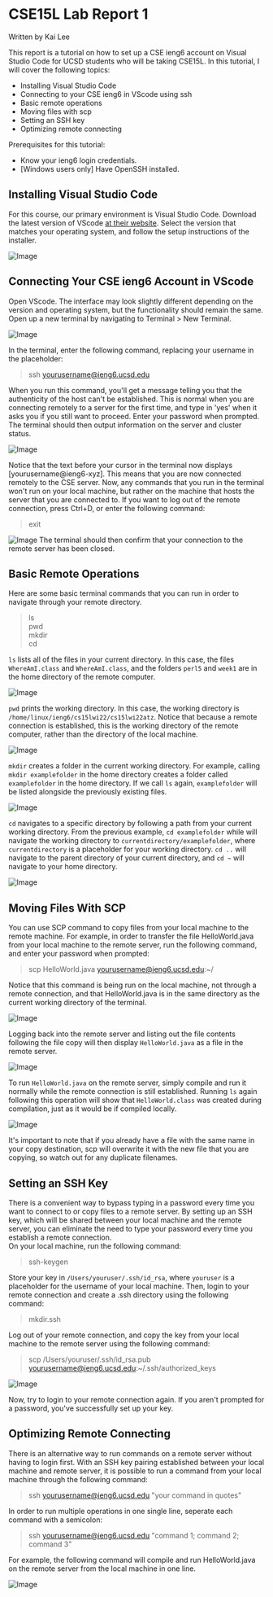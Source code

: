 # CSE15L Lab Report 1
Written by Kai Lee  

This report is a tutorial on how to set up a CSE ieng6 account on Visual Studio Code for UCSD students who will be taking CSE15L. In this tutorial, I will cover the following topics:

- Installing Visual Studio Code
- Connecting to your CSE ieng6 in VScode using ssh
- Basic remote operations
- Moving files with scp
- Setting an SSH key
- Optimizing remote connecting


Prerequisites for this tutorial: 
- Know your ieng6 login credentials.
- [Windows users only] Have OpenSSH installed.

## Installing Visual Studio Code
For this course, our primary environment is Visual Studio Code. Download the latest version of VScode [at their website](https://code.visualstudio.com/download). Select the version that matches your operating system, and follow the setup instructions of the installer.

![Image](lab1img/report1-1.PNG)

## Connecting Your CSE ieng6 Account in VScode
Open VScode. The interface may look slightly different depending on the version and operating system, but the functionality should remain the same. Open up a new terminal by navigating to Terminal > New Terminal.

![Image](lab1img/report1-2.png)

In the terminal, enter the following command, replacing your username in the placeholder:
>ssh yourusername@ieng6.ucsd.edu

When you run this command, you'll get a message telling you that the authenticity of the host can't be established. This is normal when you are connecting remotely to a server for the first time, and type in 'yes' when it asks you if you still want to proceed. Enter your password when prompted. The terminal should then output information on the server and cluster status.

![Image](lab1img/report1-3.PNG)

Notice that the text before your cursor in the terminal now displays [yourusername@ieng6-xyz]. This means that you are now connected remotely to the CSE server. Now, any commands that you run in the terminal won't run on your local machine, but rather on the machine that hosts the server that you are connected to. If you want to log out of the remote connection, press Ctrl+D, or enter the following command:
>exit

![Image](lab1img/report1-4.png)
The terminal should then confirm that your connection to the remote server has been closed.

## Basic Remote Operations
Here are some basic terminal commands that you can run in order to navigate through your remote directory. 

>ls			    
pwd  
mkdir	   	   
cd	   

`ls` lists all of the files in your current directory. In this case, the files `WhereAmI.class` and `WhereAmI.class`, and the folders `perl5` and `week1` are in the home directory of the remote computer.

![Image](lab1img/report1-5.png)

`pwd` prints the working directory. In this case, the working directory is `/home/linux/ieng6/cs15lwi22/cs15lwi22atz`. Notice that because a remote connection is established, this is the working directory of the remote computer, rather than the directory of the local machine.

![Image](lab1img/report1-6.png)

`mkdir` creates a folder in the current working directory. For example, calling `mkdir examplefolder` in the home directory creates a folder called `examplefolder` in the home directory. If we call `ls` again, `examplefolder` will be listed alongside the previously existing files.

![Image](lab1img/report1-7.png)

`cd` navigates to a specific directory by following a path from your current working directory. From the previous example, `cd examplefolder` while will navigate the working directory to `currentdirectory/examplefolder`, where `currentdirectory` is a placeholder for your working directory. `cd ..` will navigate to the parent directory of your current directory, and `cd ~` will navigate to your home directory.

![Image](lab1img/report1-8.png)

## Moving Files With SCP
You can use SCP command to copy files from your local machine to the remote machine. For example, in order to transfer the file HelloWorld.java from your local machine to the remote server, run the following command, and enter your password when prompted:
>scp HelloWorld.java yourusername@ieng6.ucsd.edu:~/

Notice that this command is being run on the local machine, not through a remote connection, and that HelloWorld.java is in the same directory as the current working directory of the terminal.

![Image](lab1img/report1-9.png)

Logging back into the remote server and listing out the file contents following the file copy will then display `HelloWorld.java` as a file in the remote server.

![Image](lab1img/report1-10.PNG)

To run `HelloWorld.java` on the remote server, simply compile and run it normally while the remote connection is still established. Running `ls` again following this operation will show that `HelloWorld.class` was created during compilation, just as it would be if compiled locally.

![Image](lab1img/report1-11.PNG)

It's important to note that if you already have a file with the same name in your copy destination, scp will overwrite it with the new file that you are copying, so watch out for any duplicate filenames.

## Setting an SSH Key
There is a convenient way to bypass typing in a password every time you want to connect to or copy files to a remote server. By setting up an SSH key, which will be shared between your local machine and the remote server, you can eliminate the need to type your password every time you establish a remote connection.  
On your local machine, run the following command:
>ssh-keygen

Store your key in `/Users/youruser/.ssh/id_rsa`, where `youruser` is a placeholder for the username of your local machine. Then, login to your remote connection and create a .ssh directory using the following command:
>mkdir.ssh

Log out of your remote connection, and copy the key from your local machine to the remote server using the following command:  
>scp /Users/youruser/.ssh/id_rsa.pub yourusername@ieng6.ucsd.edu:~/.ssh/authorized_keys

![Image](lab1img/report1-12.PNG)

Now, try to login to your remote connection again. If you aren't prompted for a password, you've successfully set up your key.

## Optimizing Remote Connecting
There is an alternative way to run commands on a remote server without having to login first. With an SSH key pairing established between your local machine and remote server, it is possible to run a command from your local machine through the following command:
>ssh yourusername@ieng6.ucsd.edu "your command in quotes"

In order to run multiple operations in one single line, seperate each command with a semicolon:
>ssh yourusername@ieng6.ucsd.edu "command 1; command 2; command 3"

For example, the following command will compile and run HelloWorld.java on the remote server from the local machine in one line.

![Image](lab1img/report1-13.PNG)

